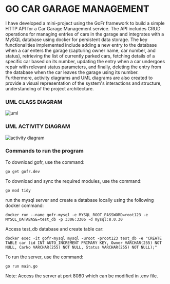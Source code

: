# GO CAR GARAGE MANAGEMENT

I have developed a mini-project using the GoFr framework to build a simple HTTP API for a Car Garage Management service. The API includes CRUD operations for managing entries of cars in the garage and integrates with a MySQL database using docker for persistent data storage. The key functionalities implemented include adding a new entry to the database when a car enters the garage (capturing owner name, car number, and status), retrieving the list of currently parked cars, fetching details of a specific car based on its number, updating the entry when a car undergoes repair with relevant status parameters, and finally, deleting the entry from the database when the car leaves the garage using its number. Furthermore, activity diagrams and UML diagrams are also created to provide a visual representation of the system's interactions and structure, understanding of the project architecture.

### UML CLASS DIAGRAM
![uml](https://github.com/MANYAJAIN195/car-management/assets/71972339/f6e6c940-7609-45d7-aa6c-66a288bfa9dd)


### UML ACTIVITY DIAGRAM
![activity diagram](https://github.com/MANYAJAIN195/car-management/assets/71972339/0fb76b4c-7c51-4ece-886f-cc3d3fed6075)

### Commands to run the program

To download gofr, use the command: 
```
go get gofr.dev
```

To download and sync the required modules, use the command:
```
go mod tidy
```

run the mysql server and create a database locally using the following docker command:
```
docker run --name gofr-mysql -e MYSQL_ROOT_PASSWORD=root123 -e MYSQL_DATABASE=test_db -p 3306:3306 -d mysql:8.0.30
```

Access test_db database and create table car:
```
docker exec -it gofr-mysql mysql -uroot -proot123 test_db -e "CREATE TABLE car (id INT AUTO_INCREMENT PRIMARY KEY, Owner VARCHAR(255) NOT NULL, CarNo VARCHAR(255) NOT NULL, Status VARCHAR(255) NOT NULL);"
```

To run the server, use the command:
```
go run main.go
```

Note: Access the server at port 8080 which can be modified in .env file.

